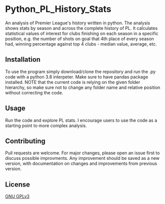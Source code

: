 # Python_PL_History_Stats
An analysis of Premier League's history written in python.
The analysis shows stats by season and across the complete history of PL. It calculates statistical values of interest for clubs finishing on each season in a specific position, e.g. the number of shots on goal that 4th place of every season had, winning percentage against top 4 clubs - median value, average, etc.

## Installation

To use the program simply download/clone the repository and run the .py code with a python 3.8 interpeter. Make sure to have pandas package installed.
NOTE that the current code is relying on the given folder hierarchy, so make sure not to change any folder name and relative position without correcting the code.

## Usage

Run the code and explore PL stats. I encourage users to use the code as a starting point to more complex analysis.

## Contributing
Pull requests are welcome. For major changes, please open an issue first to discuss possible improvments.
Any improvement should be saved as a new version, with documentation on changes and improvements from previous version.

## License
[GNU GPLv3](https://choosealicense.com/licenses/gpl-3.0/)
